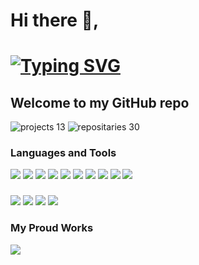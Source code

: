 # Hi there 👋,
# <a href="https://git.io/typing-svg"><img src="https://readme-typing-svg.demolab.com?font=Fira+Code&pause=1000&width=435&lines=This+is+Sandeep+Pal" alt="Typing SVG" /></a>
## Welcome to my GitHub repo

![projects 13](https://img.shields.io/badge/projects-20-green)
![repositaries 30](https://img.shields.io/badge/repositories-30-green)

### Languages and Tools


![](https://img.shields.io/badge/HTML5-green?logo=html5)
![](https://img.shields.io/badge/CSS3-blue?logo=CSS3)
![](https://img.shields.io/badge/JavaScript-yellow?logo=javascript)
![](https://img.shields.io/badge/PHP-red?logo=php)
![](https://img.shields.io/badge/Bootstrap-orange?logo=bootstrap)
![](https://img.shields.io/badge/JQuery-pink?logo=jquery)
![](https://img.shields.io/badge/Laravel-purple?logo=laravel)
![](https://img.shields.io/badge/CodeIgniter-green?logo=codeigniter)
![](https://img.shields.io/badge/MySQL-brown?logo=mysql)
![](https://img.shields.io/badge/PostgreSQL-lightgreen?logo=postgresql)

### 

![](https://img.shields.io/badge/Git-skyblue?logo=git)
![](https://img.shields.io/badge/GitHub-green?logo=github)
![](https://img.shields.io/badge/GitLab-blue?logo=gitLab)
![](https://img.shields.io/badge/Heroku-orange?logo=heroku)

### My Proud Works 

![](https://img.shields.io/badge/NMVC-green)











